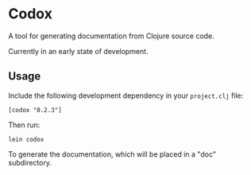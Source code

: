 # Codox

A tool for generating documentation from Clojure source code.

Currently in an early state of development.

## Usage

Include the following development dependency in your `project.clj` file:

    [codox "0.2.3"]

Then run:

    lein codox

To generate the documentation, which will be placed in a "doc" subdirectory.
